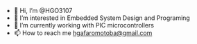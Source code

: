 - 👋 Hi, I’m @HGO3107
- 👀 I’m interested in Embedded System Design and Programing
- 🌱 I’m currently working with PIC microcontrollers
- 📫 How to reach me hgafaromotoba@gmail.com

<!---
HGO3107/HGO3107 is a ✨ special ✨ repository because its `README.md` (this file) appears on your GitHub profile.
You can click the Preview link to take a look at your changes.
--->
